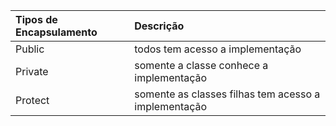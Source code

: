 |Tipos de Encapsulamento | Descrição|
|:----------|:-------------|
|Public     |todos tem acesso a implementação    |
|Private    |somente a classe conhece a implementação|
|Protect    |somente as classes filhas tem acesso a implementação
